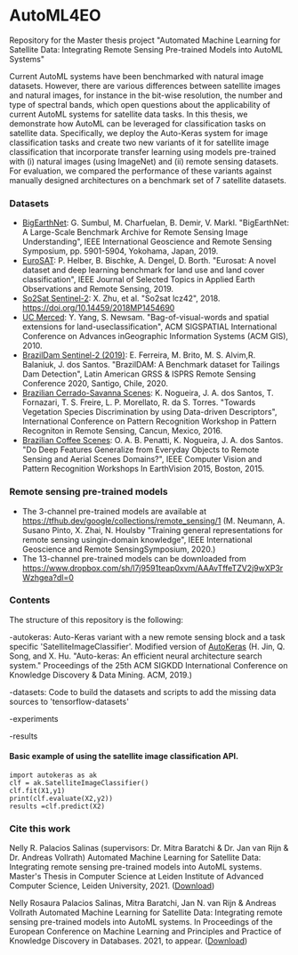 # AutoML4EO
Repository for the Master thesis project "Automated Machine Learning for Satellite Data: Integrating Remote Sensing Pre-trained Models into AutoML Systems"

Current AutoML systems have been benchmarked with natural image datasets. However, there are various differences between satellite images and natural images, for instance in the bit-wise resolution, the number and type of spectral bands, which open questions about the applicability of current AutoML systems for satellite data tasks. In this thesis, we demonstrate how AutoML can be leveraged for classification tasks on satellite data. Specifically, we deploy the Auto-Keras system for image classification tasks and create two new variants of it for satellite image classification that incorporate transfer learning using models pre-trained with (i) natural images (using ImageNet) and (ii) remote sensing datasets.
For evaluation, we compared the performance of these variants against manually designed architectures on a benchmark set of 7 satellite datasets.

### Datasets ###

  * [BigEarthNet](https://www.tensorflow.org/datasets/catalog/bigearthnet "BigEarthNet"): G. Sumbul, M. Charfuelan, B. Demir, V. Markl. "BigEarthNet: A Large-Scale Benchmark Archive for Remote Sensing Image Understanding", IEEE International Geoscience and Remote Sensing Symposium, pp. 5901-5904, Yokohama, Japan, 2019.
  * [EuroSAT](https://www.tensorflow.org/datasets/catalog/eurosat "EuroSAT"):  P. Helber, B. Bischke, A. Dengel, D. Borth. "Eurosat: A novel dataset and deep learning benchmark for land use and land cover classification", IEEE Journal of Selected Topics in Applied Earth Observations and Remote Sensing, 2019.
  * [So2Sat Sentinel-2](https://www.tensorflow.org/datasets/catalog/so2sat "So2Sat"): X. Zhu, et al. "So2sat lcz42", 2018. https://doi.org/10.14459/2018MP1454690
  * [UC Merced](https://www.tensorflow.org/datasets/catalog/uc_merced "UCMerced"):  Y. Yang, S. Newsam. "Bag-of-visual-words and spatial extensions for land-useclassification", ACM SIGSPATIAL International Conference on Advances inGeographic Information Systems (ACM GIS), 2010.
  * [BrazilDam Sentinel-2 (2019)](http://www.patreo.dcc.ufmg.br/2020/01/27/brazildam-dataset/ "BrazilDAM"): E. Ferreira, M. Brito, M. S. Alvim,R. Balaniuk, J. dos Santos. "BrazilDAM: A Benchmark dataset for Tailings Dam Detection", Latin American GRSS & ISPRS Remote Sensing Conference 2020, Santigo, Chile, 2020.
  * [Brazilian Cerrado-Savanna Scenes](http://www.patreo.dcc.ufmg.br/2017/11/12/brazilian-cerrado-savanna-scenes-dataset/ "CerradoSavana"): K. Nogueira, J. A. dos Santos, T. Fornazari, T. S. Freire, L. P. Morellato, R. da S. Torres. "Towards Vegetation Species Discrimination by using Data-driven Descriptors", International Conference on Pattern Recognition Workshop in Pattern Recogniton in Remote Sensing, Cancun, Mexico, 2016.
  * [Brazilian Coffee Scenes](http://www.patreo.dcc.ufmg.br/2017/11/12/brazilian-coffee-scenes-dataset/ "BrazilianCoffee"): O. A. B. Penatti, K. Nogueira, J. A. dos Santos. "Do Deep Features Generalize from Everyday Objects to Remote Sensing and Aerial Scenes Domains?", IEEE Computer Vision and Pattern Recognition Workshops In EarthVision 2015, Boston, 2015.

### Remote sensing pre-trained models ###
  * The 3-channel pre-trained models are available at https://tfhub.dev/google/collections/remote_sensing/1 (M. Neumann, A. Susano Pinto, X. Zhai, N. Houlsby "Training general representations for remote sensing usingin-domain knowledge", IEEE International Geoscience and Remote SensingSymposium, 2020.)
  * The 13-channel pre-trained models can be downloaded from https://www.dropbox.com/sh/l7j9591teap0xvm/AAAvTffeTZV2j9wXP3rWzhgea?dl=0
  
### Contents ###
The structure of this repository is the following:

-autokeras: Auto-Keras variant with a new remote sensing block and a task specific 'SatelliteImageClassifier'.
Modified version of [AutoKeras](https://github.com/keras-team/autokeras "AutoKeras") (H. Jin, Q. Song, and X. Hu. "Auto-keras: An efficient neural architecture search system." Proceedings of the 25th ACM SIGKDD International Conference on Knowledge Discovery & Data Mining. ACM, 2019.)

-datasets: Code to build the datasets and scripts to add the missing data sources to 'tensorflow-datasets'

-experiments

-results


#### Basic example of using the satellite image classification API. ####
```
import autokeras as ak
clf = ak.SatelliteImageClassifier()
clf.fit(X1,y1)
print(clf.evaluate(X2,y2))
results =clf.predict(X2)
```
### Cite this work ###
Nelly R. Palacios Salinas (supervisors: Dr. Mitra Baratchi & Dr. Jan van Rijn & Dr. Andreas Vollrath)
Automated Machine Learning for Satellite Data: Integrating remote sensing pre-trained models into AutoML systems.
Master's Thesis in Computer Science at Leiden Institute of Advanced Computer Science, Leiden University, 2021. ([Download](https://ada.liacs.nl/papers/PalEtAl21b.pdf))

Nelly Rosaura Palacios Salinas, Mitra Baratchi, Jan N. van Rijn & Andreas Vollrath
Automated Machine Learning for Satellite Data: Integrating remote sensing pre-trained models into AutoML systems.
In Proceedings of the European Conference on Machine Learning and Principles and Practice of Knowledge Discovery in Databases. 2021, to appear. ([Download](https://ada.liacs.nl/papers/PalEtAl21.pdf))

